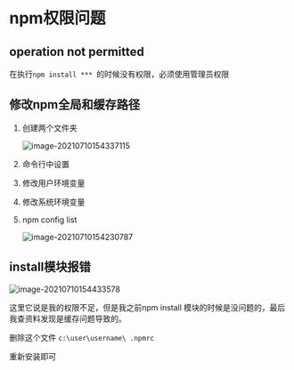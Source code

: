 # npm权限问题

## operation not permitted

在执行`npm install *** `的时候没有权限，必须使用管理员权限

## 修改npm全局和缓存路径

1.  创建两个文件夹

    ![image-20210710154337115](https://gitee.com/zzursy/blog-image/raw/master/img/20210710154337.png "image-20210710154337115")

2.  命令行中设置

3.  修改用户环境变量

4.  修改系统环境变量

5.  npm config list

    ![image-20210710154230787](https://gitee.com/zzursy/blog-image/raw/master/img/20210710154238.png "image-20210710154230787")

## install模块报错

![image-20210710154433578](https://gitee.com/zzursy/blog-image/raw/master/img/20210710154433.png "image-20210710154433578")

这里它说是我的权限不足，但是我之前npm install 模块的时候是没问题的，最后我查资料发现是缓存问题导致的。

删除这个文件 `c:\user\username\ .npmrc`

重新安装即可
